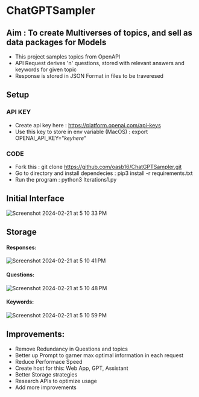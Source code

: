 # ChatGPTSampler

## Aim : To create Multiverses of topics, and sell as data packages for Models

* This project samples topics from OpenAPI
* API Request derives 'n' questions, stored with relevant answers and keywords for given topic
* Response is stored in JSON Format in files to be traveresed


## Setup

### API KEY
* Create api key here : https://platform.openai.com/api-keys
* Use this key to store in env variable (MacOS) : export OPENAI_API_KEY="_keyhere_"

### CODE
* Fork this : git clone https://github.com/oasb16/ChatGPTSampler.git
* Go to directory and install dependecies : pip3 install -r requirements.txt
* Run the program : python3 Iterations1.py


## Initial Interface
![Screenshot 2024-02-21 at 5 10 33 PM](https://github.com/oasb16/ChatGPTSampler/assets/160087863/e7d1f7e8-1862-4e44-b420-f8c4c170d21a)


## Storage
#### Responses:
![Screenshot 2024-02-21 at 5 10 41 PM](https://github.com/oasb16/ChatGPTSampler/assets/160087863/d86c0040-0425-45b5-a52f-6f4bfa51f032)
#### Questions:
![Screenshot 2024-02-21 at 5 10 48 PM](https://github.com/oasb16/ChatGPTSampler/assets/160087863/5b13a973-99bb-44b7-89fb-c83ecc146c78)
#### Keywords:
![Screenshot 2024-02-21 at 5 10 59 PM](https://github.com/oasb16/ChatGPTSampler/assets/160087863/dff3000b-f5c8-4cf6-a0e4-d0cbf62f21c7)


## Improvements:
* Remove Redundancy in Questions and topics
* Better up Prompt to garner max optimal information in each request
* Reduce Performace Speed
* Create host for this: Web App, GPT, Assistant
* Better Storage strategies
* Research APIs to optimize usage
* Add more improvements
